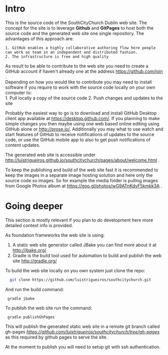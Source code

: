 # Intro

This is the source code of the SouthCityChurch Dublin web site. 
The concept for the site is to leverage **Github** and **GitPages** to host both the source code and the generated web site one single repository.
The advantages of this approach are:

    1. GitHub enables a highly collaborative authoring flow here people can work as team in an independent and distributed fashion.
    2. The infrastructure is free and high quality

As result to be able to contribute to the web site you need to create a GitHub account if haven't already one at the address https://github.com/join .         
Depending on how you would like to contribute you may need to install software if you require to work with the source code locally on your own computer to:          
    1. Pull locally a copy of the source code
    2. Push changes and updates to the site

Probably the easiest way to go is to download and install GitHub Desktop client app available at https://desktop.github.com/. If you planning to make simple changes
you then maybe using one web based online editing using GitHub alone or http://prose.io/. Additionally you may what to use watch and start features of GitHub to receive
notifications of updates to the source code, or use the GitHub mobile app to also to get push notifications of content updates. 

The generated web site is accessible under http://luistrigueiros.github.io/southcitychurch/pages/about/welcome.html .

To keep the publishing and build of the web site fast it is recommended to keep the images in a separate image hosting solution and here only the source code so images.
So for example the media folder is pulling images from Google Photos album at https://goo.gl/photos/wG9ATnKdvF5kmkk3A . 


# Going deeper

This section is mostly relevant if you plan to do development here more detailed context info is provided.

As foundation frameworks the web site is using:  
 1. A static web site generator called JBake you can find more about it at http://jbake.org/ 
 2. Gradle is the build tool used for automation to build and publish the web site http://gradle.org/ 

To build the web site locally on you own system just clone the repo:

```Bash 
  git clone https://github.com/luistrigueiros/southcitychurch.git
```

And run the build command:
```
 gradle jbake
```

To publish the web site run the command:
```
 gradle publishGhPages
```

This will publish the generated static web site in a remote git branch called gh-pages *https://github.com/luistrigueiros/southcitychurch/tree/gh-pages* 
as this required by github pages to serve the site.

At the moment to publish you will need to setup git with ssh authentication.

[git-pages]:https://pages.github.com/
